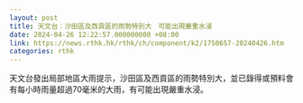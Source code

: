 ```yaml
---
layout: post
title: 天文台︰沙田區及西貢區的雨勢特別大　可能出現嚴重水浸
date: 2024-04-26 12:22:57.000000000 +08:00
link: https://news.rthk.hk/rthk/ch/component/k2/1750657-20240426.htm
categories: rthk
---
```


天文台發出局部地區大雨提示，沙田區及西貢區的雨勢特別大，並已錄得或預料會有每小時雨量超過70毫米的大雨，有可能出現嚴重水浸。
